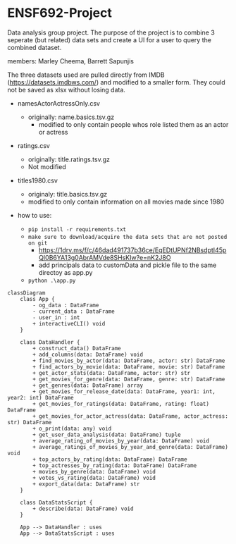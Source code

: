 # ENSF692-Project
Data analysis group project. The purpose of the project is to combine 3 seperate (but related) data sets and create a UI for a user to query the combined dataset. 

members: Marley Cheema, Barrett Sapunjis 


The three datasets used are pulled directly from IMDB (https://datasets.imdbws.com/) and modified to a smaller form. They could not be saved as xlsx without losing data. 
- namesActorActressOnly.csv
   - originally: name.basics.tsv.gz
     - modified to only contain people whos role listed them as an actor or actress
- ratings.csv
    - originally: title.ratings.tsv.gz
    - Not modified
- titles1980.csv
    -  originaly: title.basics.tsv.gz
    -  modified to only contain information on all movies made since 1980
  
     


- how to use:
   	- `pip install -r requirements.txt`
    - `make sure to download/acquire the data sets that are not posted on git`
        - https://1drv.ms/f/c/46dad491737b36ce/EqEDtUPNf2NBsdptI45pQI0B6YA13g0AbrAMVde8SHsKIw?e=nK2J8O
        - add principals data to customData and pickle file to the same directoy as app.py
   	- `python .\app.py`

    




```mermaid graph TD
classDiagram
    class App {
        - og_data : DataFrame
        - current_data : DataFrame
        - user_in : int
        + interactiveCLI() void
    }
    
    class DataHandler {
        + construct_data() DataFrame
        + add_columns(data: DataFrame) void
        + find_movies_by_actor(data: DataFrame, actor: str) DataFrame
        + find_actors_by_movie(data: DataFrame, movie: str) DataFrame
        + get_actor_stats(data: DataFrame, actor: str) str
        + get_movies_for_genre(data: DataFrame, genre: str) DataFrame
        + get_genres(data: DataFrame) array
        + get_movies_for_release_date(data: DataFrame, year1: int, year2: int) DataFrame
        + get_movies_for_ratings(data: DataFrame, rating: float) DataFrame
        + get_movies_for_actor_actress(data: DataFrame, actor_actress: str) DataFrame
        + o_print(data: any) void
        + get_user_data_analysis(data: DataFrame) tuple
        + average_rating_of_movies_by_year(data: DataFrame) void
        + average_ratings_of_movies_by_year_and_genre(data: DataFrame) void
        + top_actors_by_rating(data: DataFrame) DataFrame
        + top_actresses_by_rating(data: DataFrame) DataFrame
        + movies_by_genre(data: DataFrame) void
        + votes_vs_rating(data: DataFrame) void
        + export_data(data: DataFrame) str
    }
    
    class DataStatsScript {
        + describe(data: DataFrame) void
    }
    
    App --> DataHandler : uses
    App --> DataStatsScript : uses
```
